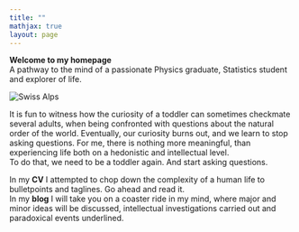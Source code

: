 ```yaml
---
title: ""
mathjax: true
layout: page
---
```

**Welcome to my homepage**\
A pathway to the mind of a passionate Physics graduate, Statistics student and explorer of life. 

![Swiss Alps](https://p1.pxfuel.com/preview/288/983/737/space-cosmos-astro-astronomy-universe-galaxies.jpg)

It is fun to witness how the curiosity of a toddler can sometimes checkmate several adults, when being confronted with questions about the natural order of the world. Eventually, our curiosity burns out, and we learn to stop asking questions. For me, there is nothing more meaningful, than experiencing life both on a hedonistic and intellectual level.\
To do that, we need to be a toddler again. And start asking questions.

In my **CV** I attempted to chop down the complexity of a human life to bulletpoints and taglines. Go ahead and read it.\
In my **blog** I will take you on a coaster ride in my mind, where major and minor ideas will be discussed, intellectual investigations carried out and paradoxical events underlined.
